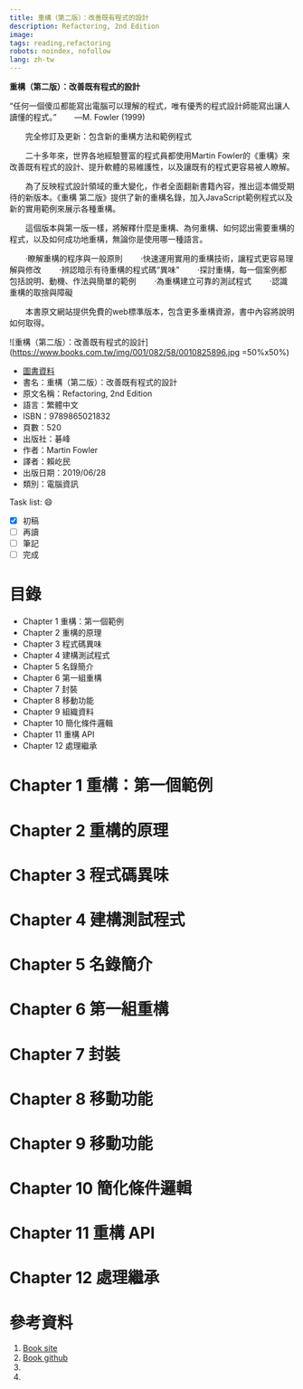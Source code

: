```yaml
---
title: 重構（第二版）：改善既有程式的設計
description: Refactoring, 2nd Edition
image: 
tags: reading,refactoring 
robots: noindex, nofollow
lang: zh-tw
---
```


**重構（第二版）：改善既有程式的設計**


“任何一個傻瓜都能寫出電腦可以理解的程式，唯有優秀的程式設計師能寫出讓人讀懂的程式。”
　　—M. Fowler (1999)

　　完全修訂及更新：包含新的重構方法和範例程式

　　二十多年來，世界各地經驗豐富的程式員都使用Martin Fowler的《重構》來改善既有程式的設計、提升軟體的易維護性，以及讓既有的程式更容易被人瞭解。

　　為了反映程式設計領域的重大變化，作者全面翻新書籍內容，推出這本備受期待的新版本。《重構 第二版》提供了新的重構名錄，加入JavaScript範例程式以及新的實用範例來展示各種重構。

　　這個版本與第一版一樣，將解釋什麼是重構、為何重構、如何認出需要重構的程式，以及如何成功地重構，無論你是使用哪一種語言。

　　‧瞭解重構的程序與一般原則
　　‧快速運用實用的重構技術，讓程式更容易理解與修改
　　‧辨認暗示有待重構的程式碼“異味”
　　‧探討重構，每一個案例都包括說明、動機、作法與簡單的範例
　　‧為重構建立可靠的測試程式
　　‧認識重構的取捨與障礙

　　本書原文網站提供免費的web標準版本，包含更多重構資源，書中內容將說明如何取得。
<!--more-->


![重構（第二版）：改善既有程式的設計](https://www.books.com.tw/img/001/082/58/0010825896.jpg =50%x50%)
* [圖書資料](http://www.books.com.tw/products/0010825896)
* 書名：重構（第二版）：改善既有程式的設計
* 原文名稱：Refactoring, 2nd Edition
* 語言：繁體中文
* ISBN：9789865021832
* 頁數：520
* 出版社：碁峰
* 作者：Martin Fowler
* 譯者：賴屹民
* 出版日期：2019/06/28
* 類別：電腦資訊

 
Task list: :smile:

- [x] 初稿
- [ ] 再讀
- [ ] 筆記
- [ ] 完成

# 目錄

* Chapter 1 重構：第一個範例
* Chapter 2 重構的原理
* Chapter 3 程式碼異味
* Chapter 4 建構測試程式
* Chapter 5 名錄簡介
* Chapter 6 第一組重構
* Chapter 7 封裝
* Chapter 8 移動功能
* Chapter 9 組織資料
* Chapter 10 簡化條件邏輯
* Chapter 11 重構 API
* Chapter 12 處理繼承

# Chapter 1 重構：第一個範例

# Chapter 2 重構的原理

# Chapter 3 程式碼異味

# Chapter 4 建構測試程式

# Chapter 5 名錄簡介

# Chapter 6 第一組重構

# Chapter 7 封裝

# Chapter 8 移動功能

# Chapter 9 移動功能

# Chapter 10 簡化條件邏輯

# Chapter 11 重構 API

# Chapter 12 處理繼承


 
# 參考資料
1. [Book site]()
2. [Book github]()
3. []()
4. []()



[google]: https://www.google.com "Search Engine"